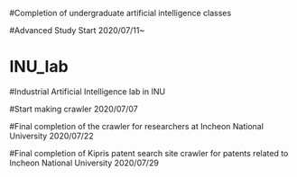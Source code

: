 #Completion of undergraduate artificial intelligence classes

#Advanced Study Start 2020/07/11~

# INU_lab

#Industrial Artificial Intelligence lab in INU

#Start making crawler 2020/07/07

#Final completion of the crawler for researchers at Incheon National University 2020/07/22

#Final completion of Kipris patent search site crawler for patents related to Incheon National University 2020/07/29
